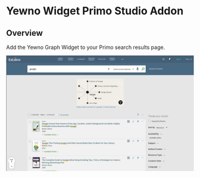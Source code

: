 # Yewno Widget Primo Studio Addon

## Overview

Add the Yewno Graph Widget to your Primo search results page.

![Yewno Widget](/yewno-primo-addon.png)
